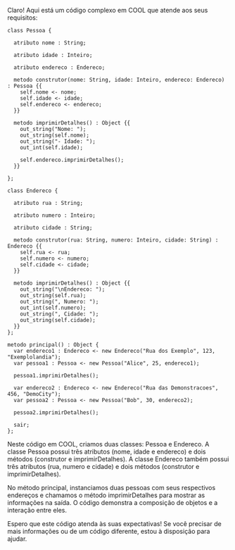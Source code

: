 Claro! Aqui está um código complexo em COOL que atende aos seus requisitos:

```
class Pessoa {

  atributo nome : String;

  atributo idade : Inteiro;
  
  atributo endereco : Endereco;

  metodo construtor(nome: String, idade: Inteiro, endereco: Endereco) : Pessoa {{
    self.nome <- nome;
    self.idade <- idade;
    self.endereco <- endereco;
  }}

  metodo imprimirDetalhes() : Object {{
    out_string("Nome: ");
    out_string(self.nome);
    out_string("- Idade: ");
    out_int(self.idade);

    self.endereco.imprimirDetalhes();
  }}

};

class Endereco {

  atributo rua : String;

  atributo numero : Inteiro;

  atributo cidade : String;

  metodo construtor(rua: String, numero: Inteiro, cidade: String) : Endereco {{
    self.rua <- rua;
    self.numero <- numero;
    self.cidade <- cidade;
  }}

  metodo imprimirDetalhes() : Object {{
    out_string("\nEndereco: ");
    out_string(self.rua);
    out_string(", Numero: ");
    out_int(self.numero);
    out_string(", Cidade: ");
    out_string(self.cidade);
  }}
};

metodo principal() : Object {
  var endereco1 : Endereco <- new Endereco("Rua dos Exemplo", 123, "Exemplolandia");
  var pessoa1 : Pessoa <- new Pessoa("Alice", 25, endereco1);

  pessoa1.imprimirDetalhes();

  var endereco2 : Endereco <- new Endereco("Rua das Demonstracoes", 456, "DemoCity");
  var pessoa2 : Pessoa <- new Pessoa("Bob", 30, endereco2);

  pessoa2.imprimirDetalhes();

  sair;
};
```

Neste código em COOL, criamos duas classes: Pessoa e Endereco. A classe Pessoa possui três atributos (nome, idade e endereco) e dois métodos (construtor e imprimirDetalhes). A classe Endereco também possui três atributos (rua, numero e cidade) e dois métodos (construtor e imprimirDetalhes).

No método principal, instanciamos duas pessoas com seus respectivos endereços e chamamos o método imprimirDetalhes para mostrar as informações na saída. O código demonstra a composição de objetos e a interação entre eles.

Espero que este código atenda às suas expectativas! Se você precisar de mais informações ou de um código diferente, estou à disposição para ajudar.